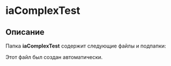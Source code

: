 # iaComplexTest

## Описание
Папка **iaComplexTest** содержит следующие файлы и подпапки:

Этот файл был создан автоматически.
